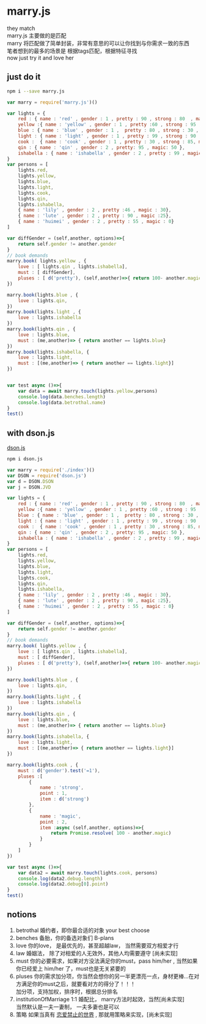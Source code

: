 # marry.js
they match  
marry.js 主要做的是匹配  
marry 将匹配做了简单封装，非常有意思的可以让你找到与你需求一致的东西  
笔者想到的最多的场景是 根据tags匹配，根据特征寻找  
now just try it and love her  

## just do it
```bash
npm i --save marry.js
```
```js
var marry = require('marry.js')()

var lights = {
    red : { name : 'red' , gender : 1 , pretty : 90 , strong : 80  , magic : 30},
    yellow :{ name : 'yellow' , gender : 1 , pretty :60 , strong : 95 , magic : 0},
    blue : { name : 'blue' , gender : 1 ,  pretty : 80 , strong : 30 , magic : 90},
    light : { name : 'light' , gender : 1 , pretty : 99 , strong : 90 , magic : 99},
    cook :  { name : 'cook' , gender : 1 , pretty : 30 , strong : 85, magic : 30 },
    qin : { name : 'qin' , gender : 2 , pretty: 95 , magic: 50 },
    ishabella : { name : 'ishabella' , gender : 2 , pretty : 99 , magic : 99}
}
var persons = [
    lights.red,
    lights.yellow,
    lights.blue,
    lights.light,
    lights.cook,
    lights.qin,
    lights.ishabella,
    { name : 'lily' , gender : 2 , pretty :46 , magic : 30},
    { name : 'lute' , gender : 2 , pretty : 90 , magic :25},
    { name : 'huimei' , gender : 2 , pretty : 55 , magic : 0}
]

var diffGender = (self,another, options)=>{
    return self.gender != another.gender
}
// book demands
marry.book( lights.yellow , {
    love : [ lights.qin , lights.ishabella],
    must : [ diffGender],
    pluses : [ d('pretty'), (self,another)=>{ return 100- another.magic || 0} ]
})

marry.book(lights.blue , {
    love : lights.qin,
})
marry.book(lights.light , {
    love : lights.ishabella
})
marry.book(lights.qin , {
    love : lights.blue,
    must : (me,another)=> { return another == lights.blue}
})
marry.book(lights.ishabella, {
    love : lights.light,
    must : [(me,another)=> { return another == lights.light}]
})


var test async ()=>{
    var data = await marry.touch(lights.yellow,persons)
    console.log(data.benches.length)
    console.log(data.betrothal.name)
}
test()
```

## with dson.js
[dson.js](https://github.com/apporoad/dson.js)

```bash
npm i dson.js
```
```js
var marry = require('./index')()
var DSON = require('dson.js')
var d = DSON.DSON
var j = DSON.JVD

var lights = {
    red : { name : 'red' , gender : 1 , pretty : 90 , strong : 80  , magic : 30},
    yellow :{ name : 'yellow' , gender : 1 , pretty :60 , strong : 95 , magic : 0},
    blue : { name : 'blue' , gender : 1 ,  pretty : 80 , strong : 30 , magic : 90},
    light : { name : 'light' , gender : 1 , pretty : 99 , strong : 90 , magic : 99},
    cook :  { name : 'cook' , gender : 1 , pretty : 30 , strong : 85, magic : 30 },
    qin : { name : 'qin' , gender : 2 , pretty: 95 , magic: 50 },
    ishabella : { name : 'ishabella' , gender : 2 , pretty : 99 , magic : 99}
}
var persons = [
    lights.red,
    lights.yellow,
    lights.blue,
    lights.light,
    lights.cook,
    lights.qin,
    lights.ishabella,
    { name : 'lily' , gender : 2 , pretty :46 , magic : 30},
    { name : 'lute' , gender : 2 , pretty : 90 , magic :25},
    { name : 'huimei' , gender : 2 , pretty : 55 , magic : 0}
]

var diffGender = (self,another, options)=>{
    return self.gender != another.gender
}
// book demands
marry.book( lights.yellow , {
    love : [ lights.qin , lights.ishabella],
    must : [ diffGender],
    pluses : [ d('pretty'), (self,another)=>{ return 100- another.magic || 0} ]
})

marry.book(lights.blue , {
    love : lights.qin,
})
marry.book(lights.light , {
    love : lights.ishabella
})
marry.book(lights.qin , {
    love : lights.blue,
    must : (me,another)=> { return another == lights.blue}
})
marry.book(lights.ishabella, {
    love : lights.light,
    must : [(me,another)=> { return another == lights.light}]
})

marry.book(lights.cook , {
    must : d('gender').test('=1'),
    pluses :[
        {
            name : 'strong',
            point : 1,
            item : d('strong')
        },
        {
            name : 'magic',
            point : 2,
            item :async (self,another, options)=>{
                return Promise.resolve( 100 - another.magic)
            }
        }
    ]
})

var test async ()=>{
    var data2 = await marry.touch(lights.cook, persons)
    console.log(data2.debug.length)
    console.log(data2.debug[0].point)
}
test()


```

## notions
1. betrothal
婚约者，即你最合适的对象
your best choose
2. benches
备胎，你的备选对象们
B-plans
3. love
你的love， 是最优先的，甚至超越law， 当然需要双方相爱才行
4. law 
婚姻法， 除了对相爱的人无效外，其他人均需要遵守
[尚未实现]
5. must
你的必要需求，如果对方没法满足你的must，pass him/her  , 当然如果你已经爱上 him/her 了，must也是无关紧要的
6. pluses
你的需求加分项，你当然会想你的另一半更漂亮一点，身材更棒...在对方满足你的must之后，就要看对方的得分了！！！  
加分项，支持加权，排序时，根据总分排名
7. institutionOfMarriage  1:1
婚配比， marry方法时起效，当然[尚未实现]  
当然默认是一夫一妻制， 一夫多妻也是可以
8. 策略
如果当真有 [恋爱禁止的世界](https://zh.wikipedia.org/wiki/%E6%88%80%E6%84%9B%E8%88%87%E8%AC%8A%E8%A8%80) , 那就用策略来实现，[尚未实现]

